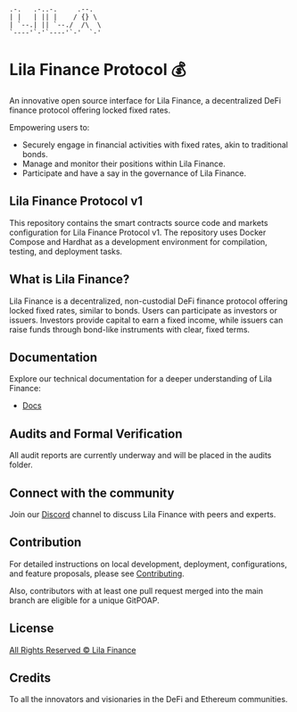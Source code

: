 ```
.-.   .-..-.     .--.  
| |   | || |    / {} \ 
| `--.| || `--./  /\  \
`----'`-'`----'`-'  `-'
```

# Lila Finance Protocol :moneybag:

An innovative open source interface for Lila Finance, a decentralized DeFi finance protocol offering locked fixed rates.

Empowering users to:

- Securely engage in financial activities with fixed rates, akin to traditional bonds.
- Manage and monitor their positions within Lila Finance.
- Participate and have a say in the governance of Lila Finance.

## Lila Finance Protocol v1

This repository contains the smart contracts source code and markets configuration for Lila Finance Protocol v1. The repository uses Docker Compose and Hardhat as a development environment for compilation, testing, and deployment tasks.

## What is Lila Finance?

Lila Finance is a decentralized, non-custodial DeFi finance protocol offering locked fixed rates, similar to bonds. Users can participate as investors or issuers. Investors provide capital to earn a fixed income, while issuers can raise funds through bond-like instruments with clear, fixed terms.

## Documentation

Explore our technical documentation for a deeper understanding of Lila Finance:

- [Docs](https://lila-finance.gitbook.io/lila-documentation/getting-started-with-cryptocurrency/what-is-decentralized-finance)

## Audits and Formal Verification

All audit reports are currently underway and will be placed in the audits folder.

## Connect with the community

Join our [Discord](https://discord.com/invite/DBuG56VHfn) channel to discuss Lila Finance with peers and experts.

## Contribution

For detailed instructions on local development, deployment, configurations, and feature proposals, please see [Contributing](./CONTRIBUTING.md).

Also, contributors with at least one pull request merged into the main branch are eligible for a unique GitPOAP.

## License

[All Rights Reserved © Lila Finance](./LICENSE.md)

## Credits

To all the innovators and visionaries in the DeFi and Ethereum communities.


